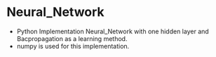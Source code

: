 # Neural_Network  

- Python Implementation Neural_Network with one hidden layer and Bacpropagation as a learning method.  
- numpy is used for this implementation. 
